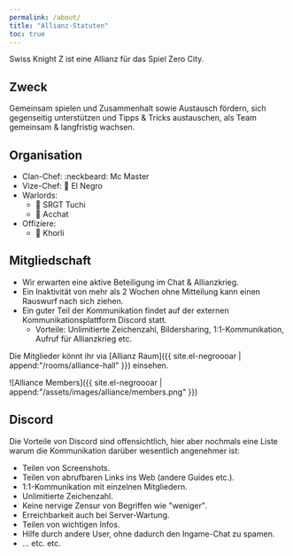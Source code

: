 ```yaml
---
permalink: /about/
title: "Allianz-Statuten"
toc: true
---
```


Swiss Knight Z ist eine Allianz für das Spiel Zero City.

## Zweck

Gemeinsam spielen und Zusammenhalt sowie Austausch fördern, sich gegenseitig unterstützen und Tipps & Tricks austauschen, als Team gemeinsam & langfristig wachsen.


## Organisation

- Clan-Chef: :neckbeard: Mc Master
- Vize-Chef: :cop: El Negro
- Warlords:
  - :punch: SRGT Tuchi
  - :muscle: Acchat
- Offiziere:
  -  :loudspeaker: Khorli


## Mitgliedschaft

- Wir erwarten eine aktive Beteiligung im Chat & Allianzkrieg.
- Ein Inaktivität von mehr als 2 Wochen ohne Mitteilung kann einen Rauswurf nach sich ziehen.
- Ein guter Teil der Kommunikation findet auf der externen Kommunikationsplattform Discord statt. 
  - Vorteile: Unlimitierte Zeichenzahl, Bildersharing, 1:1-Kommunikation, Aufruf für Allianzkrieg etc.

Die Mitglieder könnt ihr via [Allianz Raum]({{ site.el-negroooar | append:"/rooms/alliance-hall" }}) einsehen.

![Alliance Members]({{ site.el-negroooar | append:"/assets/images/alliance/members.png" }})

## Discord

Die Vorteile von Discord sind offensichtlich, hier aber nochmals eine Liste warum die Kommunikation darüber wesentlich angenehmer ist:
- Teilen von Screenshots.
- Teilen von abrufbaren Links ins Web (andere Guides etc.).
- 1:1-Kommunikation mit einzelnen Mitgliedern.
- Unlimitierte Zeichenzahl.
- Keine nervige Zensur von Begriffen wie "weniger".
- Erreichbarkeit auch bei Server-Wartung.
- Teilen von wichtigen Infos.
- Hilfe durch andere User, ohne dadurch den Ingame-Chat zu spamen.
- ... etc. etc.